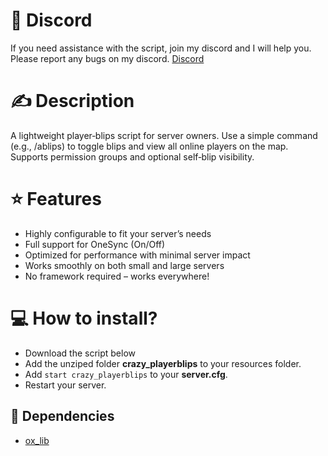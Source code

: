 # 🤖 Discord
If you need assistance with the script, join my discord and I will help you. Please report any bugs on my discord.
[Discord](https://discord.gg/KxZQSenzVb)

# ✍️ Description
A lightweight player‑blips script for server owners. Use a simple command (e.g., /ablips) to toggle blips and view all online players on the map. Supports permission groups and optional self‑blip visibility.

# ⭐ Features
- Highly configurable to fit your server’s needs  
- Full support for OneSync (On/Off)  
- Optimized for performance with minimal server impact
- Works smoothly on both small and large servers
- No framework required – works everywhere!

# 💻 How to install?
- Download the script below
- Add the unziped folder **crazy_playerblips** to your resources folder.
- Add `start crazy_playerblips` to your **server.cfg**.
- Restart your server.

## 🔗 Dependencies
- [ox_lib](https://github.com/overextended/ox_lib)
